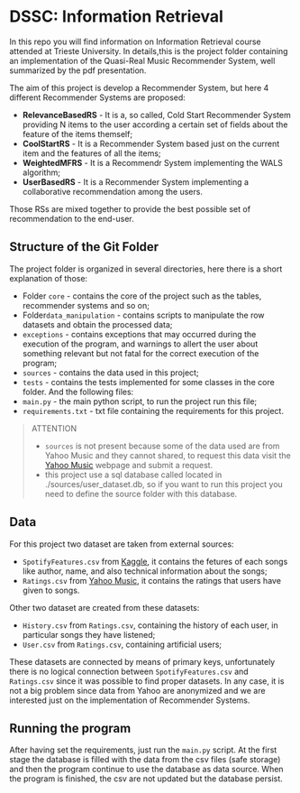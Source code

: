 # DSSC: Information Retrieval
In this repo you will find information on Information Retrieval course attended at Trieste University. In details,this is the project folder containing an implementation of the Quasi-Real Music Recommender System, well summarized by the pdf presentation.

The aim of this project is develop a Recommender System, but here 4 different Recommender Systems are proposed:
- **RelevanceBasedRS** - It is a, so called, Cold Start Recommender System providing N items to the user according a certain set of fields about the feature of the items themself;
- **CoolStartRS** - It is a Recommender System based just on the current item and the features of all the items;
- **WeightedMFRS** - It is a Recommendr System implementing the WALS algorithm;
- **UserBasedRS** - It is a Recommender System implementing a collaborative recommendation among the users.

Those RSs are mixed together to provide the best possible set of recommendation to the end-user.
## Structure of the Git Folder
The project folder is organized in several directories, here there is a short explanation of those:
- Folder `core` - contains the core of the project such as the tables, recommender systems and so on;
- Folder`data_manipulation` - contains scripts to manipulate the row datasets and obtain the processed data;
- `exceptions` - contains exceptions that may occurred during the execution of the program, and warnings to allert the user about something relevant but not fatal for the correct execution of the program;
- `sources` - contains the data used in this project;
- `tests` - contains the tests implemented for some classes in the core folder.
And the following files:
- `main.py` - the main python script, to run the project run this file;
- `requirements.txt` - txt file containing the requirements for this project.

> ATTENTION
> 
> - `sources` is not present because some of the data used are from Yahoo Music and they cannot shared,
> to request this data visit the [Yahoo Music](https://webscope.sandbox.yahoo.com/catalog.php?datatype=r&guccounter=1&guce_referrer=aHR0cHM6Ly9naXRodWIuY29tL2Nhc2VyZWMvRGF0YXNldHMtZm9yLVJlY29tbWVuZGVyLVN5c3RlbXM&guce_referrer_sig=AQAAAN7Rd9jwCX7K1RAoHy0O-E4Y0cUUn8QcWM0yc7VjxbnRtRONGrG52TDRggfsMBvPjpANTkyOo1tzLtourTvc5PBpNETew-JPPnTLovfgtNmZnQ4ZO0L0T4YoofnxKE5J_Pxho1j413SRUfNNsTxVcgewZbdR45h19YdaatKjRvB6) webpage and submit a request.
> - this project use a sql database called located in ./sources/user_dataset.db, so if you want to run this project you need to define the source folder with this database.

## Data
For this project two dataset are taken from external sources:
- `SpotifyFeatures.csv` from [Kaggle](https://www.kaggle.com/zaheenhamidani/ultimate-spotify-tracks-db), it contains the fetures of each songs like author, name, and also technical information about the songs;
- `Ratings.csv` from [Yahoo Music](https://webscope.sandbox.yahoo.com/catalog.php?datatype=r&guccounter=1&guce_referrer=aHR0cHM6Ly9naXRodWIuY29tL2Nhc2VyZWMvRGF0YXNldHMtZm9yLVJlY29tbWVuZGVyLVN5c3RlbXM&guce_referrer_sig=AQAAAN7Rd9jwCX7K1RAoHy0O-E4Y0cUUn8QcWM0yc7VjxbnRtRONGrG52TDRggfsMBvPjpANTkyOo1tzLtourTvc5PBpNETew-JPPnTLovfgtNmZnQ4ZO0L0T4YoofnxKE5J_Pxho1j413SRUfNNsTxVcgewZbdR45h19YdaatKjRvB6), it contains the ratings that users have given to songs.

Other two dataset are created from these datasets:
- `History.csv` from `Ratings.csv`, containing the history of each user, in particular songs they have listened;
- `User.csv` from `Ratings.csv`, containing artificial users;

These datasets are connected by means of primary keys, unfortunately there is no logical connection between `SpotifyFeatures.csv` and `Ratings.csv` since it was possible to find proper datasets.
In any case, it is not a big problem since data from Yahoo are anonymized and we are interested just on the implementation of Recommender Systems.

## Running the program
After having set the requirements, just run the `main.py` script. At the first stage the database is filled with the data from the csv files (safe storage) and then the program continue to use the database as data source.
When the program is finished, the csv are not updated but the database persist.